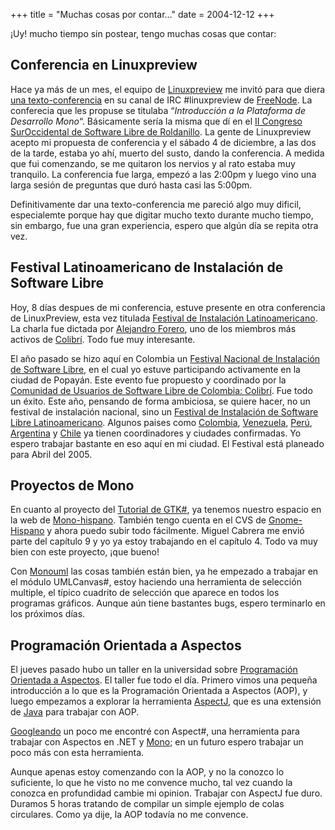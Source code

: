 +++
title = "Muchas cosas por contar…"
date = 2004-12-12
+++

¡Uy! mucho tiempo sin postear, tengo muchas cosas que contar:

## Conferencia en Linuxpreview

Hace ya más de un mes, el equipo de [Linuxpreview](http://www.linuxpreview.org/) me invitó para que diera [una texto-conferencia](http://www.linuxpreview.org/modules.php?name=Content&pa=showpage&pid=1) en su canal de IRC #linuxpreview de [FreeNode](http://www.freenode.net/). La conferecia que les propuse se titulaba “_Introducción a la Plataforma de Desarrollo Mono_“. Básicamente sería la misma que dí en el [II Congreso SurOccidental de Software Libre de Roldanillo](http://congreso.intep.edu.co/). La gente de Linuxpreview acepto mi propuesta de conferencia y el sábado 4 de diciembre, a las dos de la tarde, estaba yo ahí, muerto del susto, dando la conferencia. A medida que fui comenzando, se me quitaron los nervios y al rato estaba muy tranquilo. La conferencia fue larga, empezó a las 2:00pm y luego vino una larga sesión de preguntas que duró hasta casi las 5:00pm.

Definitivamente dar una texto-conferencia me pareció algo muy dificil, especialemte porque hay que digitar mucho texto durante mucho tiempo, sin embargo, fue una gran experiencia, espero que algún día se repita otra vez.

## Festival Latinoamericano de Instalación de Software Libre

Hoy, 8 días despues de mi conferencia, estuve presente en otra conferencia de LinuxPreview, esta vez titulada [Festival de Instalación Latinoamericano](http://www.linuxpreview.org/modules.php?name=Content&pa=showpage&pid=1). La charla fue dictada por [Alejandro Forero](http://bache.com/alejo), uno de los miembros más activos de [Colibrí](http://bachue.com/colibri). Todo fue muy interesante.

El año pasado se hizo aquí en Colombia un [Festival Nacional de Instalación de Software Libre](http://bachue.com/colibri/fislc/), en el cual yo estuve participando activamente en la ciudad de Popayán. Este evento fue propuesto y coordinado por la [Comunidad de Usuarios de Software Libre de Colombia: Colibrí](http://bachue.com/colibri). Fue todo un éxito. Este año, pensando de forma ambiciosa, se quiere hacer, no un festival de instalación nacional, sino un [Festival de Instalación de Software Libre Latinoamericano](http://ingenieria.ean.edu.co/%7Eazul/svnwiki.cgi/colibri/fisl/default). Algunos paises como [Colombia](http://ingenieria.ean.edu.co/%7Eazul/svnwiki.cgi/colibri/fisl/lugares/default#Colombia), [Venezuela](http://ingenieria.ean.edu.co/%7Eazul/svnwiki.cgi/colibri/fisl/lugares/default#Venezuela), [Perú](http://ingenieria.ean.edu.co/%7Eazul/svnwiki.cgi/colibri/fisl/lugares/default#Peru), [Argentina](http://ingenieria.ean.edu.co/%7Eazul/svnwiki.cgi/colibri/fisl/lugares/default#Argentina) y [Chile](http://ingenieria.ean.edu.co/%7Eazul/svnwiki.cgi/colibri/fisl/lugares/default#Chile) ya tienen coordinadores y ciudades confirmadas. Yo espero trabajar bastante en eso aquí en mi ciudad. El Festival está planeado para Abril del 2005.

## Proyectos de Mono

En cuanto al proyecto del [Tutorial de GTK#](http://www.monohispano.org/tutoriales/man_gtksharp), ya tenemos nuestro espacio en la web de [Mono-hispano](http://www.mono-hispano.org/). También tengo cuenta en el CVS de [Gnome-Hispano](http://es.gnome.org/) y ahora puedo subir todo fácilmente. Miguel Cabrera me envió parte del capítulo 9 y yo ya estoy trabajando en el capítulo 4. Todo va muy bien con este proyecto, ¡que bueno!

Con [Monouml](http://monouml.sourceforge.net/) las cosas también están bien, ya he empezado a trabajar en el módulo UMLCanvas#, estoy haciendo una herramienta de selección multiple, el típico cuadrito de selección que aparece en todos los programas gráficos. Aunque aún tiene bastantes bugs, espero terminarlo en los próximos días.

## Programación Orientada a Aspectos

El jueves pasado hubo un taller en la universidad sobre [Programación Orientada a Aspectos](http://www2.parc.com/csl/projects/aop/). El taller fue todo el día. Primero vimos una pequeña introducción a lo que es la Programación Orientada a Aspectos (AOP), y luego empezamos a explorar la herramienta [AspectJ](http://eclipse.org/aspectj/), que es una extensión de [Java](http://java.sun.com/) para trabajar con AOP.

[Googleando](http://www.google.com.co/) un poco me encontré con Aspect#, una herramienta para trabajar con Aspectos en .NET y [Mono](http://www.go-mono.org/); en un futuro espero trabajar un poco más con esta herramienta.

Aunque apenas estoy comenzando con la AOP, y no la conozco lo suficiente, lo que he visto no me convence mucho, tal vez cuando la conozca en profundidad cambie mi opinion. Trabajar con AspectJ fue duro. Duramos 5 horas tratando de compilar un simple ejemplo de colas circulares. Como ya dije, la AOP todavía no me convence.

